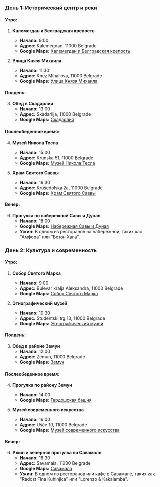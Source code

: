 ### День 1: Исторический центр и реки

#### Утро:

1. **Калемегдан и Белградская крепость**
   - **Начало:** 9:00
   - **Адрес:** Kalemegdan, 11000 Belgrade
   - **Google Maps:** [Калемегдан и Белградская крепость](https://maps.google.com/?q=44.8230036,20.4508612)

2. **Улица Князя Михаила**
   - **Начало:** 11:30
   - **Адрес:** Knez Mihailova, 11000 Belgrade
   - **Google Maps:** [Улица Князя Михаила](https://maps.google.com/?q=44.8168498,20.4595486)

#### Полдень:

3. **Обед в Скадарлии**
   - **Начало:** 13:00
   - **Адрес:** Skadarlija, 11000 Belgrade
   - **Google Maps:** [Скадарлия](https://maps.google.com/?q=44.8186862,20.4630043)

#### Послеобеденное время:

4. **Музей Никола Тесла**
   - **Начало:** 15:00
   - **Адрес:** Krunska 51, 11000 Belgrade
   - **Google Maps:** [Музей Никола Тесла](https://maps.app.goo.gl/oQZ7BbGdRnAWB2PX8)

5. **Храм Святого Саввы**
   - **Начало:** 16:30
   - **Адрес:** Krušedolska 2a, 11000 Belgrade
   - **Google Maps:** [Храм Святого Саввы](https://maps.google.com/?q=44.798348,20.466379)

#### Вечер:

6. **Прогулка по набережной Савы и Дуная**
   - **Начало:** 18:00
   - **Google Maps:** [Набережная Савы и Дуная](https://maps.google.com/?q=44.8079726,20.4489386)
   - **Ужин:** В одном из ресторанов на набережной, таких как "Амфора" или "Бетон Хала".

### День 2: Культура и современность

#### Утро:

1. **Собор Святого Марка**
   - **Начало:** 9:00
   - **Адрес:** Bulevar kralja Aleksandra, 11000 Belgrade
   - **Google Maps:** [Собор Святого Марка](https://maps.google.com/?q=44.8114017,20.4676728)

2. **Этнографический музей**
   - **Начало:** 10:30
   - **Адрес:** Studentski trg 13, 11000 Belgrade
   - **Google Maps:** [Этнографический музей](https://maps.google.com/?q=44.8202526,20.4577093)

#### Полдень:

3. **Обед в районе Земун**
   - **Начало:** 12:00
   - **Адрес:** Zemun, 11000 Belgrade
   - **Google Maps:** [Земун](https://maps.google.com/?q=44.8435853,20.3943993)

#### Послеобеденное время:

4. **Прогулка по району Земун**
   - **Начало:** 14:00
   - **Google Maps:** [Гардошская башня](https://maps.google.com/?q=44.8510734,20.407472)

5. **Музей современного искусства**
   - **Начало:** 16:00
   - **Адрес:** Ušće 10, 11000 Belgrade
   - **Google Maps:** [Музей современного искусства](https://maps.google.com/?q=44.8203481,20.4358897)

#### Вечер:

6. **Ужин и вечерняя прогулка по Савамале**
   - **Начало:** 18:30
   - **Адрес:** Savamala, 11000 Belgrade
   - **Google Maps:** [Савамала](https://maps.google.com/?q=44.810109,20.4532606)
   - **Ужин:** В одном из ресторанов или кафе в Савамале, таких как "Radost Fina Kuhinjica" или "Lorenzo & Kakalamba".
